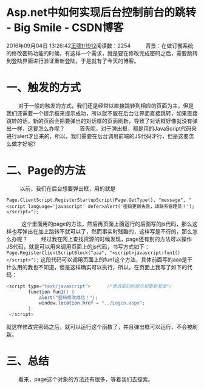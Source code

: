 # Asp.net中如何实现后台控制前台的跳转 - Big Smile - CSDN博客
2016年09月04日 13:26:42[王啸tr1912](https://me.csdn.net/tr1912)阅读数：2254
         背景：在做订餐系统的修改密码功能的时候，有这样一个需求，就是要在修改完成密码之后，需要跳转到登陆界面进行验证重新登陆，于是就有了今天的博客。
# 一、触发的方式
        对于一般的触发的方式，我们还是经常以直接跳转到相应的页面为主，但是我们还需要一个提示框来提示成功，所以就不能在后台让界面直接跳转，如果直接跳转的话，新的页面会把要弹出的对话框的页面刷新，导致了对话框好像就没有弹出一样，这要怎么办呢？
         首先呢，对于弹出框，都是用的JavaScript代码来进行alert才出来的，所以，我们需要在后台调用前端的JS代码才行，但是这要怎么做才好呢?
# 二、Page的方法
         以前，我们在后台想要弹出框，用的就是
```
Page.ClientScript.RegisterStartupScript(Page.GetType(), "message", "<script language='javascript' defer>alert('密码更新失败，请联系管理员！');</script>");
```
          这个里面用的page的方法，然后再页面上面运行的后面写的js代码，那么这样也写弹出在加上跳转不就可以了，然而事实时残酷的，这样写是不行的，那么怎么办呢？
        经过我在网上查找资源的时候发现，page还有别的方法可以操作JS代码，就是可以用来调用页面上的js代码，书写方式如下：
`Page.RegisterClientScriptBlock("aaa", "<script>javascript:fun1()</script>");`
这段代码可以调用页面上的fun1这个方法，具体前面写的aaa是干什么用的我也不知道，但是这样确实可以执行，所以，在页面上我写了如下的代码：
```java
<script type="text/javascript">      /*修改密码的提示和重新登录*/
        function fun1() {
            alert("密码修改成功！");
            window.location.href = "../Login.aspx";
        }
 </script>
```
就这样修改完密码之后，就可以运行这个函数了，并且弹出框可以运行，不会被刷新。
# 三、总结
        看来，page这个对象的方法还有很多，等着我们去探索。
